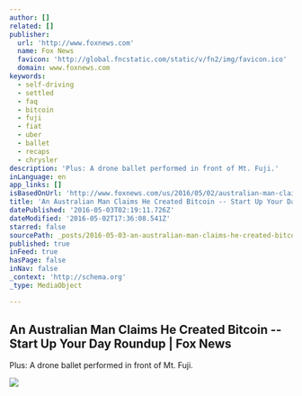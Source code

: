 ```yaml
---
author: []
related: []
publisher:
  url: 'http://www.foxnews.com'
  name: Fox News
  favicon: 'http://global.fncstatic.com/static/v/fn2/img/favicon.ico'
  domain: www.foxnews.com
keywords:
  - self-driving
  - settled
  - faq
  - bitcoin
  - fuji
  - fiat
  - uber
  - ballet
  - recaps
  - chrysler
description: 'Plus: A drone ballet performed in front of Mt. Fuji.'
inLanguage: en
app_links: []
isBasedOnUrl: 'http://www.foxnews.com/us/2016/05/02/australian-man-claims-created-bitcoin-start-up-your-day-roundup.html'
title: 'An Australian Man Claims He Created Bitcoin -- Start Up Your Day Roundup | Fox News'
datePublished: '2016-05-03T02:19:11.726Z'
dateModified: '2016-05-02T17:36:08.541Z'
starred: false
sourcePath: _posts/2016-05-03-an-australian-man-claims-he-created-bitcoin-start-up-your.md
published: true
inFeed: true
hasPage: false
inNav: false
_context: 'http://schema.org'
_type: MediaObject

---
```

<article style=""><h1>An Australian Man Claims He Created Bitcoin -- Start Up Your Day Roundup | Fox News</h1><p>Plus: A drone ballet performed in front of Mt. Fuji.</p><img src="http://www.foxnews.com/content/dam/fox-news/logo/og-fn-foxnews.jpg" /></article>